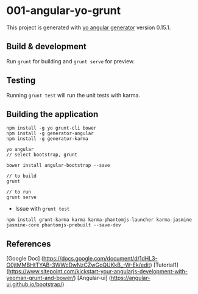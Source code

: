 # 001-angular-yo-grunt

This project is generated with [yo angular generator](https://github.com/yeoman/generator-angular)
version 0.15.1.

## Build & development

Run `grunt` for building and `grunt serve` for preview.

## Testing

Running `grunt test` will run the unit tests with karma.

## Building the application

```
npm install -g yo grunt-cli bower
npm install -g generator-angular
npm install -g generator-karma

yo angular 
// select bootstrap, grunt

bower install angular-bootstrap --save

// to build
grunt 

// to run
grunt serve
```

* Issue with `grunt test`
```
npm install grunt-karma karma karma-phantomjs-launcher karma-jasmine jasmine-core phantomjs-prebuilt --save-dev
```







## References
[Google Doc] (https://docs.google.com/document/d/1dHL3-O0jtMMBHtTYAB-3WWcDwNzCZwGoQUKkB_-W-Ek/edit)
[Tutorial1]  (https://www.sitepoint.com/kickstart-your-angularjs-development-with-yeoman-grunt-and-bower/)
[Angular-ui] (https://angular-ui.github.io/bootstrap/)